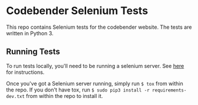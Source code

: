 # Codebender Selenium Tests

This repo contains Selenium tests for the codebender website.
The tests are written in Python 3.

## Running Tests

To run tests locally, you'll need to be running a selenium server. See
[here](https://selenium-python.readthedocs.org/installation.html#downloading-selenium-server)
for instructions.

Once you've got a Selenium server running, simply run `$ tox` from within the
repo. If you don't have tox, run `$ sudo pip3 install -r requirements-dev.txt`
from within the repo to install it.

